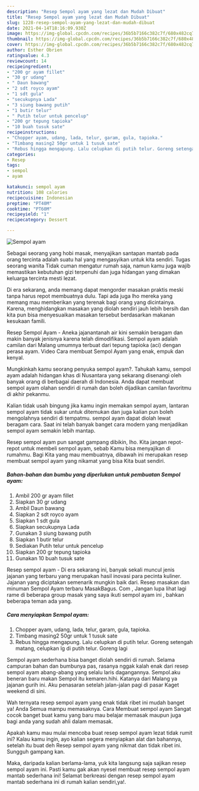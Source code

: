 ```yaml
---
description: "Resep Sempol ayam yang lezat dan Mudah Dibuat"
title: "Resep Sempol ayam yang lezat dan Mudah Dibuat"
slug: 1228-resep-sempol-ayam-yang-lezat-dan-mudah-dibuat
date: 2021-04-14T18:16:09.930Z
image: https://img-global.cpcdn.com/recipes/36b5b7166c382c7f/680x482cq70/sempol-ayam-foto-resep-utama.jpg
thumbnail: https://img-global.cpcdn.com/recipes/36b5b7166c382c7f/680x482cq70/sempol-ayam-foto-resep-utama.jpg
cover: https://img-global.cpcdn.com/recipes/36b5b7166c382c7f/680x482cq70/sempol-ayam-foto-resep-utama.jpg
author: Esther Obrien
ratingvalue: 4.3
reviewcount: 14
recipeingredient:
- "200 gr ayam fillet"
- "30 gr udang"
- " Daun bawang"
- "2 sdt royco ayam"
- "1 sdt gula"
- "secukupnya Lada"
- "3 siung bawang putih"
- "1 butir telur"
- " Putih telur untuk pencelup"
- "200 gr tepung tapioka"
- "10 buah tusuk sate"
recipeinstructions:
- "Chopper ayam, udang, lada, telur, garam, gula, tapioka."
- "Timbang masing2 50gr untuk 1 tusuk sate"
- "Rebus hingga mengapung. Lalu celupkan di putih telur. Goreng setengah matang, celupkan lg di putih telur. Goreng lagi"
categories:
- Resep
tags:
- sempol
- ayam

katakunci: sempol ayam 
nutrition: 108 calories
recipecuisine: Indonesian
preptime: "PT40M"
cooktime: "PT60M"
recipeyield: "1"
recipecategory: Dessert

---
```



![Sempol ayam](https://img-global.cpcdn.com/recipes/36b5b7166c382c7f/680x482cq70/sempol-ayam-foto-resep-utama.jpg)

Sebagai seorang yang hobi masak, menyajikan santapan mantab pada orang tercinta adalah suatu hal yang mengasyikan untuk kita sendiri. Tugas seorang  wanita Tidak cuman mengatur rumah saja, namun kamu juga wajib memastikan kebutuhan gizi terpenuhi dan juga hidangan yang dimakan keluarga tercinta mesti lezat.

Di era  sekarang, anda memang dapat mengorder masakan praktis meski tanpa harus repot membuatnya dulu. Tapi ada juga lho mereka yang memang mau memberikan yang terenak bagi orang yang dicintainya. Karena, menghidangkan masakan yang diolah sendiri jauh lebih bersih dan kita pun bisa menyesuaikan masakan tersebut berdasarkan makanan kesukaan famili. 

Resep Sempol Ayam - Aneka jajanantanah air kini semakin beragam dan makin banyak jenisnya karena telah dimodifikasi. Sempol ayam adalah camilan dari Malang umumnya terbuat dari tepung tapioka (aci) dengan perasa ayam. Video Cara membuat Sempol Ayam yang enak, empuk dan kenyal.

Mungkinkah kamu seorang penyuka sempol ayam?. Tahukah kamu, sempol ayam adalah hidangan khas di Nusantara yang sekarang disenangi oleh banyak orang di berbagai daerah di Indonesia. Anda dapat membuat sempol ayam olahan sendiri di rumah dan boleh dijadikan camilan favoritmu di akhir pekanmu.

Kalian tidak usah bingung jika kamu ingin memakan sempol ayam, lantaran sempol ayam tidak sukar untuk ditemukan dan juga kalian pun boleh mengolahnya sendiri di tempatmu. sempol ayam dapat diolah lewat beragam cara. Saat ini telah banyak banget cara modern yang menjadikan sempol ayam semakin lebih mantap.

Resep sempol ayam pun sangat gampang dibikin, lho. Kita jangan repot-repot untuk membeli sempol ayam, sebab Kamu bisa menyajikan di rumahmu. Bagi Kita yang mau membuatnya, dibawah ini merupakan resep membuat sempol ayam yang nikamat yang bisa Kita buat sendiri.

<!--inarticleads1-->

##### Bahan-bahan dan bumbu yang diperlukan untuk pembuatan Sempol ayam:

1. Ambil 200 gr ayam fillet
1. Siapkan 30 gr udang
1. Ambil  Daun bawang
1. Siapkan 2 sdt royco ayam
1. Siapkan 1 sdt gula
1. Siapkan secukupnya Lada
1. Gunakan 3 siung bawang putih
1. Siapkan 1 butir telur
1. Sediakan  Putih telur untuk pencelup
1. Siapkan 200 gr tepung tapioka
1. Gunakan 10 buah tusuk sate


Resep sempol ayam - Di era sekarang ini, banyak sekali muncul jenis jajanan yang terbaru yang merupakan hasil inovasi para pecinta kuliner. Jajanan yang diciptakan semenarik mungkin baik dari. Resep masakan dan minuman Sempol Ayam terbaru MasakBagus. Com , Jangan lupa lihat lagi rame di beberapa group masak yang saya ikuti sempol ayam ini , bahkan beberapa teman ada yang. 

<!--inarticleads2-->

##### Cara menyiapkan Sempol ayam:

1. Chopper ayam, udang, lada, telur, garam, gula, tapioka.
1. Timbang masing2 50gr untuk 1 tusuk sate
1. Rebus hingga mengapung. Lalu celupkan di putih telur. Goreng setengah matang, celupkan lg di putih telur. Goreng lagi


Sempol ayam sederhana bisa banget diolah sendiri di rumah. Selama campuran bahan dan bumbunya pas, rasanya nggak kalah enak dari resep sempol ayam abang-abang yang selalu laris dagangannya. Sempol.aku beneran baru makan Sempol itu kemaren.hihi. Katanya dari Malang ya jajanan gurih ini. Aku penasaran setelah jalan-jalan pagi di pasar Kaget weekend di sini. 

Wah ternyata resep sempol ayam yang enak tidak ribet ini mudah banget ya! Anda Semua mampu memasaknya. Cara Membuat sempol ayam Sangat cocok banget buat kamu yang baru mau belajar memasak maupun juga bagi anda yang sudah ahli dalam memasak.

Apakah kamu mau mulai mencoba buat resep sempol ayam lezat tidak rumit ini? Kalau kamu ingin, ayo kalian segera menyiapkan alat dan bahannya, setelah itu buat deh Resep sempol ayam yang nikmat dan tidak ribet ini. Sungguh gampang kan. 

Maka, daripada kalian berlama-lama, yuk kita langsung saja sajikan resep sempol ayam ini. Pasti kamu gak akan nyesel membuat resep sempol ayam mantab sederhana ini! Selamat berkreasi dengan resep sempol ayam mantab sederhana ini di rumah kalian sendiri,ya!.

